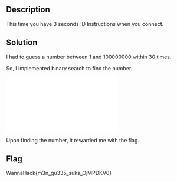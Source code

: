 ## Description
This time you have 3 seconds :D
Instructions when you connect.

## Solution
I had to guess a number between 1 and 100000000 within 30 times.

So, I implemented binary search to find the number.

![guess.py](./files/guess.py)

Upon finding the number, it rewarded me with the flag.

## Flag
WannaHack{m3n_gu335_suks_OjMPDKV0}
